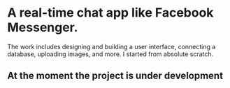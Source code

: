 # A real-time chat app like Facebook Messenger.

The work includes designing and building a user interface, connecting a database, uploading images, and more. 
I started from absolute scratch.

## At the moment the project is under development

